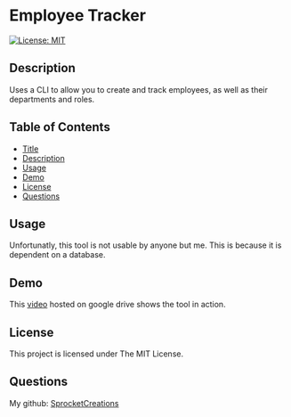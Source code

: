 # Employee Tracker

[![License: MIT](https://img.shields.io/badge/License-MIT-yellow.svg)](https://opensource.org/licenses/MIT)
## Description

Uses a CLI to allow you to create and track employees, as well as their departments and roles.

## Table of Contents

- [Title](#title)
- [Description](#description)
- [Usage](#usage)
- [Demo](#demo)
- [License](#license)
- [Questions](#questions)

## Usage

Unfortunatly, this tool is not usable by anyone but me. This is because it is dependent on a database.

## Demo

This [video](https://drive.google.com/file/d/1hrQY92glN4ANdQdZqu0ktUWI2EwLJaB6/view?usp=sharing) hosted on google drive shows the tool in action.

## License

This project is licensed under The MIT License.

## Questions

My github: [SprocketCreations](https://github.com/SprocketCreations)



